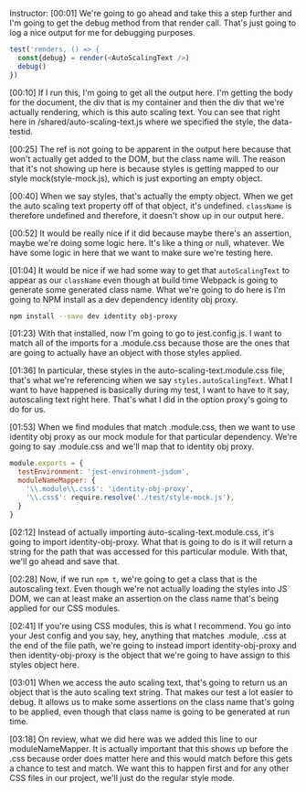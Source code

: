 Instructor: [00:01] We're going to go ahead and take this a step further and I'm going to get the debug method from that render call. That's just going to log a nice output for me for debugging purposes.

```js
test('renders, () => {
  const{debug} = render(<AutoScalingText />)
  debug() 
})
```

[00:10] If I run this, I'm going to get all the output here. I'm getting the body for the document, the div that is my container and then the div that we're actually rendering, which is this auto scaling text. You can see that right here in /shared/auto-scaling-text.js where we specified the style, the data-testid.

[00:25] The ref is not going to be apparent in the output here because that won't actually get added to the DOM, but the class name will. The reason that it's not showing up here is because styles is getting mapped to our style mock(style-mock.js), which is just exporting an empty object.

[00:40] When we say styles, that's actually the empty object. When we get the auto scaling text property off of that object, it's undefined. `className` is therefore undefined and therefore, it doesn't show up in our output here.

[00:52] It would be really nice if it did because maybe there's an assertion, maybe we're doing some logic here. It's like a thing or null, whatever. We have some logic in here that we want to make sure we're testing here.

[01:04] It would be nice if we had some way to get that `autoScalingText` to appear as our `className` even though at build time Webpack is going to generate some generated class name. What we're going to do here is I'm going to NPM install as a dev dependency identity obj proxy.

```bash
npm install --save dev identity obj-proxy
```

[01:23] With that installed, now I'm going to go to jest.config.js. I want to match all of the imports for a .module.css because those are the ones that are going to actually have an object with those styles applied.

[01:36] In particular, these styles in the auto-scaling-text.module.css file, that's what we're referencing when we say `styles.autoScalingText`. What I want to have happened is basically during my test, I want to have to it say, autoscaling text right here. That's what I did in the option proxy's going to do for us.

[01:53] When we find modules that match .module.css, then we want to use identity obj proxy as our mock module for that particular dependency. We're going to say .module.css and we'll map that to identity obj proxy.

```js
module.exports = {
  testEnvironment: 'jest-environment-jsdom',
  moduleNameMapper: {
    '\\.module\\.css$': 'identity-obj-proxy',
    '\\.css$': require.resolve('./test/style-mock.js'),
  }
}
```

[02:12] Instead of actually importing auto-scaling-text.module.css, it's going to import identity-obj-proxy. What that is going to do is it will return a string for the path that was accessed for this particular module. With that, we'll go ahead and save that.

[02:28] Now, if we run `npm t`, we're going to get a class that is the autoscaling text. Even though we're not actually loading the styles into JS DOM, we can at least make an assertion on the class name that's being applied for our CSS modules.

[02:41] If you're using CSS modules, this is what I recommend. You go into your Jest config and you say, hey, anything that matches .module, .css at the end of the file path, we're going to instead import identity-obj-proxy and then identity-obj-proxy is the object that we're going to have assign to this styles object here.

[03:01] When we access the auto scaling text, that's going to return us an object that is the auto scaling text string. That makes our test a lot easier to debug. It allows us to make some assertions on the class name that's going to be applied, even though that class name is going to be generated at run time.

[03:18] On review, what we did here was we added this line to our moduleNameMapper. It is actually important that this shows up before the .css because order does matter here and this would match before this gets a chance to test and match. We want this to happen first and for any other CSS files in our project, we'll just do the regular style mode.
